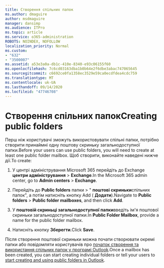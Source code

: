 ```yaml
---
title: Створення спільних папок
ms.author: dmaguire
author: msdmaguire
manager: dansimp
ms.audience: ITPro
ms.topic: article
ms.service: o365-administration
ROBOTS: NOINDEX, NOFOLLOW
localization_priority: Normal
ms.custom:
- "632"
- "3500007"
ms.assetid: a53e3a0a-db1c-410e-8340-e93c06155f60
ms.openlocfilehash: 7c6cd03163dba1b0b64e2f6dbe3abac747065645
ms.sourcegitcommit: c6692ce0fa1358ec3529e59ca0ecdfdea4cdc759
ms.translationtype: MT
ms.contentlocale: uk-UA
ms.lasthandoff: 09/14/2020
ms.locfileid: "47746708"
---
```

# <a name="creating-public-folders"></a><span data-ttu-id="0379c-102">Створення спільних папок</span><span class="sxs-lookup"><span data-stu-id="0379c-102">Creating public folders</span></span>

<span data-ttu-id="0379c-103">Перш ніж користувачі зможуть використовувати спільні папки, потрібно створити принаймні одну поштову скриньку загальнодоступної папки.</span><span class="sxs-lookup"><span data-stu-id="0379c-103">Before your users can use public folders, you will need to create at least one public folder mailbox.</span></span> <span data-ttu-id="0379c-104">Щоб створити, виконайте наведені нижче дії.</span><span class="sxs-lookup"><span data-stu-id="0379c-104">To create:</span></span>
  
1. <span data-ttu-id="0379c-105">У центрі адміністрування Microsoft 365 перейдіть до Exchange **центри адміністрування** \> **Exchange**.</span><span class="sxs-lookup"><span data-stu-id="0379c-105">In the Microsoft 365 admin center, go to **Admin centers** \> **Exchange**.</span></span>

2. <span data-ttu-id="0379c-106">Перейдіть до **Public folders** папки \> " **поштові скриньки**спільних папок", а потім натисніть кнопку Add ( **Додати**).</span><span class="sxs-lookup"><span data-stu-id="0379c-106">Navigate to **Public folders** \> **Public folder mailboxes**, and then click **Add**.</span></span>

3. <span data-ttu-id="0379c-107">У **поштовій скриньці загальнодоступної папки**введіть ім'я поштової скриньки загальнодоступної папки.</span><span class="sxs-lookup"><span data-stu-id="0379c-107">In **Public Folder Mailbox**, provide a name for the public folder mailbox.</span></span>

4. <span data-ttu-id="0379c-108">Натисніть кнопку **Зберегти**.</span><span class="sxs-lookup"><span data-stu-id="0379c-108">Click **Save**.</span></span>

<span data-ttu-id="0379c-109">Після створення поштової скриньки можна почати створювати окремі папки або повідомляти користувачів про [початок створення та використання спільних папок у програмі Outlook](https://support.office.com/article/Create-and-share-a-public-folder-in-Outlook-a2835011-d524-4a5c-a207-05c159bb2a97).</span><span class="sxs-lookup"><span data-stu-id="0379c-109">Once a mailbox has been created, you can start creating individual folders or tell your users to [start creating and using public folders in Outlook](https://support.office.com/article/Create-and-share-a-public-folder-in-Outlook-a2835011-d524-4a5c-a207-05c159bb2a97).</span></span>
  